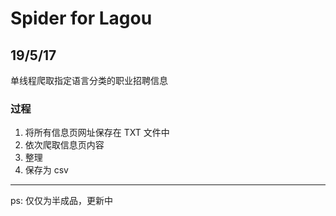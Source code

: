 # Spider for Lagou
## 19/5/17
单线程爬取指定语言分类的职业招聘信息
### 过程
1. 将所有信息页网址保存在 TXT 文件中
2. 依次爬取信息页内容
3. 整理
4. 保存为 csv
---
ps: 仅仅为半成品，更新中